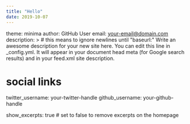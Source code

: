 ```yaml
---
title: "Hello"
date: 2019-10-07
---
```

theme: minima
author: GitHub User
email: your-email@domain.com
description: > # this means to ignore newlines until "baseurl:"
  Write an awesome description for your new site here. You can edit this
  line in _config.yml. It will appear in your document head meta (for
  Google search results) and in your feed.xml site description.

# social links
twitter_username: your-twitter-handle
github_username:  your-github-handle

show_excerpts: true # set to false to remove excerpts on the homepage
